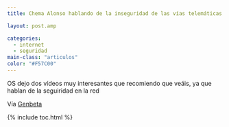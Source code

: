 ```yaml
---
title: Chema Alonso hablando de la inseguridad de las vías telemáticas

layout: post.amp

categories:
  - internet
  - seguridad
main-class: "articulos"
color: "#F57C00"
---
```

OS dejo dos vídeos muy interesantes que recomiendo que veáis, ya que hablan de la seguiridad en la red





Vía <a target="_blank" href="http://www.genbetadev.com/seguridad-informatica/chema-alonso-un-crack-hablando-de-la-inseguridad-de-las-vias-telematicas">Genbeta</a>



{% include toc.html %}
